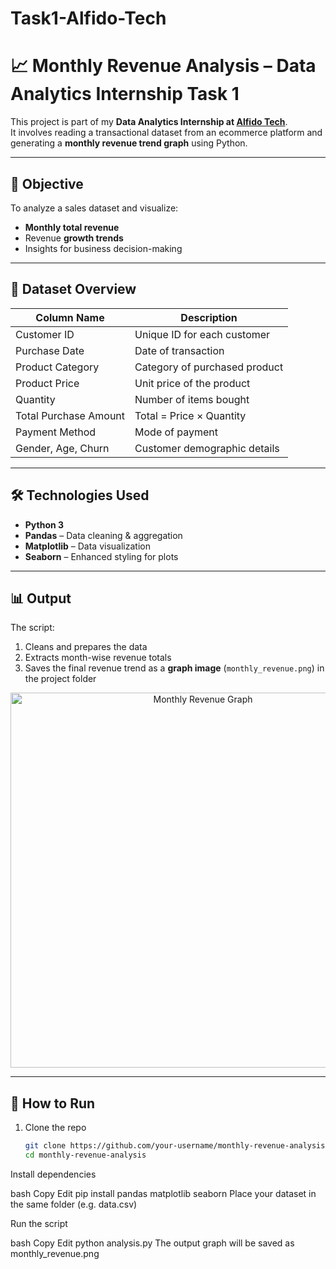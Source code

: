 # Task1-Alfido-Tech
# 📈 Monthly Revenue Analysis – Data Analytics Internship Task 1

This project is part of my **Data Analytics Internship at [Alfido Tech](https://www.linkedin.com/company/alfidotech/)**.  
It involves reading a transactional dataset from an ecommerce platform and generating a **monthly revenue trend graph** using Python.

---

## 🧠 Objective

To analyze a sales dataset and visualize:
- **Monthly total revenue**
- Revenue **growth trends**
- Insights for business decision-making

---

## 📂 Dataset Overview

| Column Name           | Description                          |
|------------------------|--------------------------------------|
| Customer ID           | Unique ID for each customer          |
| Purchase Date         | Date of transaction                  |
| Product Category      | Category of purchased product        |
| Product Price         | Unit price of the product            |
| Quantity              | Number of items bought               |
| Total Purchase Amount | Total = Price × Quantity             |
| Payment Method        | Mode of payment                      |
| Gender, Age, Churn    | Customer demographic details         |

---

## 🛠️ Technologies Used

- **Python 3**
- **Pandas** – Data cleaning & aggregation
- **Matplotlib** – Data visualization
- **Seaborn** – Enhanced styling for plots

---

## 📊 Output

The script:
1. Cleans and prepares the data
2. Extracts month-wise revenue totals
3. Saves the final revenue trend as a **graph image** (`monthly_revenue.png`) in the project folder

<p align="center">
  <img src="monthly_revenue.png" width="600" alt="Monthly Revenue Graph">
</p>

---

## 📁 How to Run

1. Clone the repo  
   ```bash
   git clone https://github.com/your-username/monthly-revenue-analysis.git
   cd monthly-revenue-analysis
Install dependencies

bash
Copy
Edit
pip install pandas matplotlib seaborn
Place your dataset in the same folder (e.g. data.csv)

Run the script

bash
Copy
Edit
python analysis.py
The output graph will be saved as monthly_revenue.png

